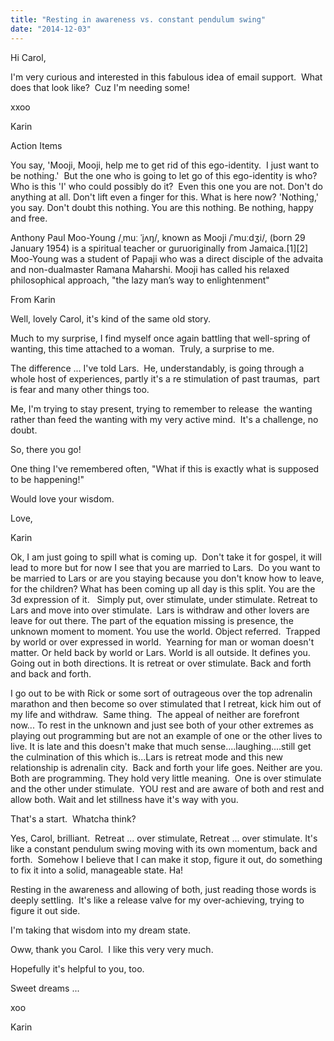 ```yaml
---
title: "Resting in awareness vs. constant pendulum swing"
date: "2014-12-03"
---
```


Hi Carol,

I'm very curious and interested in this fabulous idea of email support.  What
does that look like?  Cuz I'm needing some!

xxoo

Karin

Action Items

You say, 'Mooji, Mooji, help me to get rid of this ego-identity.  I just want to
be nothing.'  But the one who is going to let go of this ego-identity is who?
Who is this 'I' who could possibly do it?  Even this one you are not. Don't do
anything at all. Don't lift even a finger for this. What is here now? 'Nothing,'
you say. Don't doubt this nothing. You are this nothing. Be nothing, happy and
free.

Anthony Paul Moo-Young /ˌmuː ˈjʌŋ/, known as Mooji /ˈmuːdʒi/, (born 29 January
1954) is a spiritual teacher or guruoriginally from Jamaica.\[1\]\[2\] Moo-Young
was a student of Papaji who was a direct disciple of the advaita and
non-dualmaster Ramana Maharshi. Mooji has called his relaxed philosophical
approach, "the lazy man’s way to enlightenment"

From Karin

Well, lovely Carol, it's kind of the same old story.

Much to my surprise, I find myself once again battling that well-spring of
wanting, this time attached to a woman.  Truly, a surprise to me.

The difference ... I've told Lars.  He, understandably, is going through a whole
host of experiences, partly it's a re stimulation of past traumas,  part is fear
and many other things too.

Me, I'm trying to stay present, trying to remember to release  the wanting
rather than feed the wanting with my very active mind.  It's a challenge, no
doubt.

So, there you go!

One thing I've remembered often, "What if this is exactly what is supposed to be
happening!"

Would love your wisdom.

Love,

Karin

Ok, I am just going to spill what is coming up.  Don't take it for gospel, it
will lead to more but for now I see that you are married to Lars.  Do you want
to be married to Lars or are you staying because you don't know how to leave,
for the children? What has been coming up all day is this split. You are the 3d
expression of it.   Simply put, over stimulate, under stimulate. Retreat to Lars
and move into over stimulate.  Lars is withdraw and other lovers are leave for
out there. The part of the equation missing is presence, the unknown moment to
moment. You use the world. Object referred.  Trapped by world or over expressed
in world.  Yearning for man or woman doesn't matter. Or held back by world or
Lars. World is all outside. It defines you. Going out in both directions. It is
retreat or over stimulate. Back and forth and back and forth.

I go out to be with Rick or some sort of outrageous over the top adrenalin
marathon and then become so over stimulated that I retreat, kick him out of my
life and withdraw.  Same thing.  The appeal of neither are forefront now... To
rest in the unknown and just see both of your other extremes as playing out
programming but are not an example of one or the other lives to live. It is late
and this doesn't make that much sense....laughing....still get the culmination
of this which is...Lars is retreat mode and this new relationship is adrenalin
city.  Back and forth your life goes. Neither are you.  Both are programming.
They hold very little meaning.  One is over stimulate and the other under
stimulate.  YOU rest and are aware of both and rest and allow both. Wait and let
stillness have it's way with you.

That's a start.  Whatcha think?

Yes, Carol, brilliant.  Retreat ... over stimulate, Retreat ... over stimulate.
It's like a constant pendulum swing moving with its own momentum, back and
forth.  Somehow I believe that I can make it stop, figure it out, do something
to fix it into a solid, manageable state. Ha!

Resting in the awareness and allowing of both, just reading those words is
deeply settling.  It's like a release valve for my over-achieving, trying to
figure it out side.

I'm taking that wisdom into my dream state.

Oww, thank you Carol.  I like this very very much.

Hopefully it's helpful to you, too.

Sweet dreams ...

xoo

Karin
